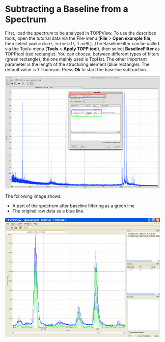 Subtracting a Baseline from a Spectrum
=====================================

First, load the spectrum to be analyzed in TOPPView. To use the described tools, open the tutorial data via the
File-menu (**File** > **Open example file**, then select `peakpicker\_tutorial\_1.mzML`). The BaselineFilter can be called via
the Tools-menu (**Tools** > **Apply TOPP tool**), then select **BaselineFilter** as TOPPtool (red rectangle). You can choose,
between different types of filters (green rectangle), the one mainly used is TopHat. The other important parameter is
the length of the structuring element (blue rectangle). The default value is `3` Thomson. Press **Ok** to start the baseline
subtraction.

![TOPPView Tools Baseline](../../images/tutorials/topp/TOPPView_tools_baseline.png)

The following image shows:
- A part of the spectrum after baseline filtering as a green line
- The original raw data as a blue line.

![TOPPView Tools Baseline Filtered](../../images/tutorials/topp/TOPPView_tools_baseline_filtered.png)
